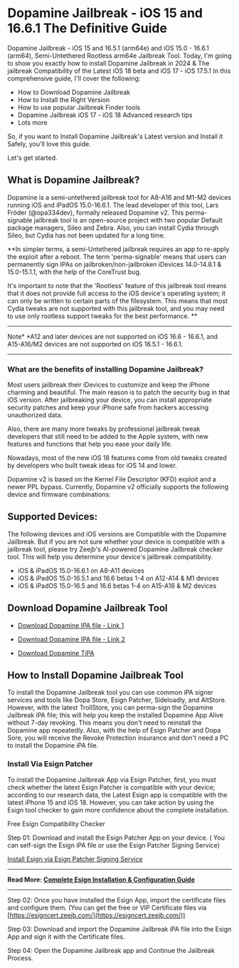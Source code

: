 # Dopamine Jailbreak - iOS 15 and 16.6.1 The Definitive Guide
Dopamine Jailbreak - iOS 15 and 16.5.1 (arm64e) and iOS 15.0 - 16.6.1 (arm64), Semi-Untethered Rootless arm64e Jailbreak Tool. Today, I'm going to show you exactly how to install Dopamine Jailbreak in 2024 & The jailbreak Compatibility of the Latest iOS 18 beta and iOS 17 - iOS 17.5.1
In this comprehensive guide, I'll cover the following:

- How to Download Dopamine Jailbreak
- How to Install the Right Version
- How to use popular Jailbreak Finder tools
- Dopamine Jailbreak iOS 17 - iOS 18 Advanced research tips
- Lots more
 
So, if you want to Install Dopamine Jailbreak's Latest version and Install it Safely, you'll love this guide.

Let's get started.

## What is Dopamine Jailbreak?
Dopamine is a semi-untethered jailbreak tool for A8-A16 and M1-M2 devices running iOS and iPadOS 15.0-16.6.1. The lead developer of this tool, Lars Fröder (@opa334dev), formally released Dopamine v2. This perma-signable jailbreak tool is an open-source project with two popular Default package managers, Sileo and Zebra. Also, you can install Cydia through Sileo, but Cydia has not been updated for a long time. 

**In simpler terms, a semi-Untethered jailbreak requires an app to re-apply the exploit after a reboot. The term 'perma-signable' means that users can permanently sign IPAs on jailbroken/non-jailbroken iDevices 14.0-14.8.1 & 15.0-15.1.1, with the help of the CoreTrust bug.

It's important to note that the 'Rootless' feature of this jailbreak tool means that it does not provide full access to the iOS device's operating system; it can only be written to certain parts of the filesystem. This means that most Cydia tweaks are not supported with this jailbreak tool, and you may need to use only rootless support tweaks for the best performance. 
**

___________________________________________________________________________________________________________________________________
Note* *A12 and later devices are not supported on iOS 16.6 - 16.6.1, and A15-A16/M2 devices are not supported on iOS 16.5.1 - 16.6.1.
___________________________________________________________________________________________________________________________________

### What are the benefits of installing Dopamine Jailbreak?
Most users jailbreak their iDevices to customize and keep the iPhone charming and beautiful. The main reason is to patch the security bug in that iOS version. After jailbreaking your device, you can install appropriate security patches and keep your iPhone safe from hackers accessing unauthorized data.

Also, there are many more tweaks by professional jailbreak tweak developers that still need to be added to the Apple system, with new features and functions that help you ease your daily life. 

Nowadays, most of the new iOS 18 features come from old tweaks created by developers who built tweak ideas for iOS 14 and lower. 

Dopamine v2 is based on the Kernel File Descriptor (KFD) exploit and a newer PPL bypass. Currently, Dopamine v2 officially supports the following device and firmware combinations:

## Supported Devices:

The following devices and iOS versions are Compatible with the Dopamine Jailbreak. But if you are not sure whether your device is compatible with a jailbreak tool, please try Zeejb's AI-powered Dopamine Jailbreak checker tool. This will help you determine your device's jailbreak compatibility. 

- iOS & iPadOS 15.0-16.6.1 on A8-A11 devices
- iOS & iPadOS 15.0-16.5.1 and 16.6 betas 1-4 on A12-A14 & M1 devices
- iOS & iPadOS 15.0-16.5 and 16.6 betas 1-4 on A15-A16 & M2 devices

## Download Dopamine Jailbreak Tool

- [Download Dopamine IPA file - Link 1](https://ipa.zeejb.com/temp5/productCopy.php?app=dopamine)
- [Download Dopamine IPA file - Link 2](https://github.com/opa334/Dopamine/releases/latest/download/Dopamine.ipa)

- [Download Dopamine TiPA](https://github.com/opa334/Dopamine/releases/latest/download/Dopamine.tipa)


## How to Install Dopamine Jailbreak Tool

To install the Dopamine Jailbreak tool you can use common iPA signer services and tools like Dopa Store, Esign Patcher, Sideloadly, and AltStore. However, with the latest TrollStore, you can perma-sign the Dopamine Jailbreak iPA file; this will help you keep the installed Dopamine App Alive without 7-day revoking. This means you don't need to reinstall the Dopamine app repeatedly. Also, with the help of Esign Patcher and Dopa Sore, you will receive the Revoke Protection insurance and don't need a PC to install the Dopamine iPA file. 

### Install Via Esign Patcher
To install the Dopamine Jailbreak App via Esign Patcher, first, you must check whether the latest Esign Patcher is compatible with your device; according to our research data, the Latest Esign app is compatible with the latest iPhone 15 and iOS 18. However, you can take action by using the Esign tool checker to gain more confidence about the complete installation. 

Free Esign Compatibility Checker

Step 01: Download and install the Esign Patcher App on your device. ( You can self-sign the Esign iPA file or use the Esign Patcher Signing Service)

[Install Esign via Esign Patcher Signing Service](https://zeejb.com/esign-app/)

___________________________________________________________________________________________________________________
**Read More: [Complete Esign Installation & Configuration Guide  ](https://github.com/iOS17/Esign)**
___________________________________________________________________________________________________________________


Step 02: Once you have installed the Esign App, import the certificate files and configure them. (You can get the free or VIP Certificate files via [https://esigncert.zeejb.com/](https://esigncert.zeejb.com/))

Step 03: Download and import the Dopamine Jailbreak iPA file into the Esign App and sign it with the Certificate files. 

Step 04: Open the Dopamine Jailbreak app and Continue the Jailbreak Process. 



  
